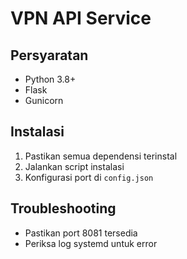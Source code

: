 # VPN API Service

## Persyaratan
- Python 3.8+
- Flask
- Gunicorn

## Instalasi
1. Pastikan semua dependensi terinstal
2. Jalankan script instalasi
3. Konfigurasi port di `config.json`

## Troubleshooting
- Pastikan port 8081 tersedia
- Periksa log systemd untuk error

